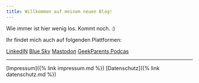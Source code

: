 ```yaml
---
title: Willkommen auf meinem neuen Blog!
---
```

Wie immer ist hier wenig los. Kommt noch. :)

Ihr findet mich auch auf folgenden Plattformen:

<a href="https://www.linkedin.com/in/tschiemann" target="_blank">LinkedIN</a>
<a href="https://bsky.app/profile/tim-schiemann.de" target="_blank">Blue Sky</a>
<a href="https://berlin.social/@mtdon" target="_blank">Mastodon</a>
<a href="https://www.geekparents.de" target="_blank">GeekParents Podcas</a>

---


[Impressum]({% link impressum.md %})
[Datenschutz]({% link datenschutz.md %})
